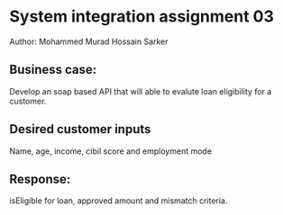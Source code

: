 # System integration assignment 03

Author: Mohammed Murad Hossain Sarker

## Business case:
 Develop an soap based API that will able to evalute loan eligibility for a customer.
 
## Desired customer inputs
  Name, age, income, cibil score and employment mode
  
## Response:
  isEligible for loan, approved amount and mismatch criteria.
